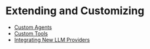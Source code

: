 # Extending and Customizing

* [Custom Agents](custom-agents.html)
* [Custom Tools](custom-tools.html)
* [Integrating New LLM Providers](integrating-new-llm-providers.html)
